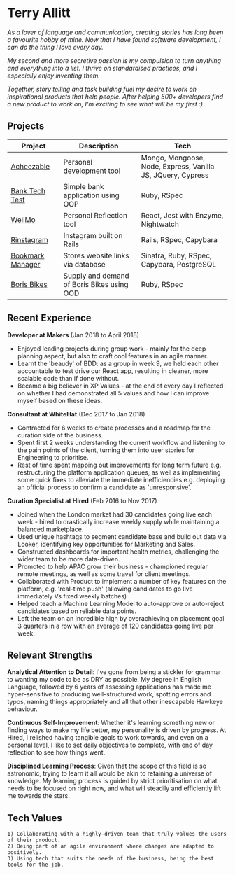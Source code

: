 # Terry Allitt

*As a lover of language and communication, creating stories has long been a favourite hobby of mine. Now that I have found software development, I can do the thing I love every day.*

*My second and more secretive passion is my compulsion to turn anything and everything into a list. I thrive on standardised practices, and I especially enjoy inventing them.*

*Together, story telling and task building fuel my desire to work on inspirational products that help people. After helping 500+ developers find a new product to work on, I'm exciting to see what will be my first :)*

## Projects

| Project | Description | Tech |
|--------------                                                         |---------------------------------------------------|-----------       |
| [Acheezable](https://github.com/serenahathi/acheezable)| Personal development tool | Mongo, Mongoose, Node, Express, Vanilla JS, JQuery, Cypress |
| [Bank Tech Test](https://github.com/telgi/bank-app) | Simple bank application using OOP | Ruby, RSpec |
| [WellMo](https://github.com/DKeen0123/WellMo) | Personal Reflection tool | React, Jest with Enzyme, Nightwatch |
| [Rinstagram](https://github.com/telgi/rinstagram) | Instagram built on Rails | Rails, RSpec, Capybara |
| [Bookmark Manager](https://github.com/telgi/boomark-manager-revisited) | Stores website links via database | Sinatra, Ruby, RSpec, Capybara, PostgreSQL |
| [Boris Bikes](https://github.com/telgi/boris-bikes-revisited) | Supply and demand of Boris Bikes using OOD | Ruby, RSpec |

## Recent Experience

**Developer at Makers** (Jan 2018 to April 2018)

* Enjoyed leading projects during group work - mainly for the deep planning aspect, but also to craft cool features in an agile manner.
* Learnt the 'beaudy' of BDD: as a group in week 9, we held each other accountable to test drive our React app, resulting in cleaner, more scalable code than if done without.
* Became a big believer in XP Values - at the end of every day I reflected on whether I had demonstrated all 5 values and how I can improve myself based on these ideas.

**Consultant at WhiteHat** (Dec 2017 to Jan 2018)

* Contracted for 6 weeks to create processes and a roadmap for the curation side of the business.
* Spent first 2 weeks understanding the current workflow and listening to the pain points of the client, turning them into user stories for Engineering to prioritise.
* Rest of time spent mapping out improvements for long term future e.g. restructuring the platform application queues, as well as implementing some quick fixes to alleviate the immediate inefficiencies e.g. deploying an official process to confirm a candidate as 'unresponsive'.

**Curation Specialist at Hired** (Feb 2016 to Nov 2017)

* Joined when the London market had 30 candidates going live each week - hired to drastically increase weekly supply while maintaining a balanced marketplace.
* Used unique hashtags to segment candidate base and build out data via Looker, identifying key opportunities for Marketing and Sales.
* Constructed dashboards for important health metrics, challenging the wider team to be more data-driven.
* Promoted to help APAC grow their business - championed regular remote meetings, as well as some travel for client meetings.
* Collaborated with Product to implement a number of key features on the platform, e.g. 'real-time push' (allowing candidates to go live immediately Vs fixed weekly batches)
* Helped teach a Machine Learning Model to auto-approve or auto-reject candidates based on reliable data points.
* Left the team on an incredible high by overachieving on placement goal 3 quarters in a row with an average of 120 candidates going live per week.

## Relevant Strengths

**Analytical Attention to Detail**: I've gone from being a stickler for grammar to wanting my code to be as DRY as possible. My degree in English Language, followed by 6 years of assessing applications has made me hyper-sensitive to producing well-structured work, spotting errors and typos, naming things appropriately and all that other inescapable Hawkeye behaviour.

**Continuous Self-Improvement**: Whether it's learning something new or finding ways to make my life better, my personality is driven by progress. At Hired, I relished having tangible goals to work towards, and even on a personal level, I like to set daily objectives to complete, with end of day reflection to see how things went.

**Disciplined Learning Process**: Given that the scope of this field is so astronomic, trying to learn it all would be akin to retaining a universe of knowledge. My learning process is guided by strict prioritisation on what needs to be focused on right now, and what will steadily and efficiently lift me towards the stars.

## Tech Values

    1) Collaborating with a highly-driven team that truly values the users of their product.
    2) Being part of an agile environment where changes are adapted to positively.
    3) Using tech that suits the needs of the business, being the best tools for the job.
